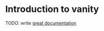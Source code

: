 # Introduction to vanity

TODO: write [great documentation](http://jacobian.org/writing/great-documentation/what-to-write/)
